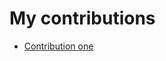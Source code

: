 # My contributions

- [Contribution one](https://github.com/zuri-training/My-Debtors-Project-Team33/pull/1)

